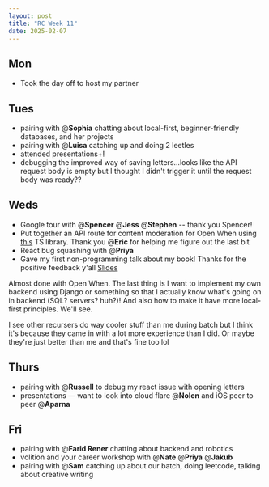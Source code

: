 ```yaml
---
layout: post
title: "RC Week 11"
date: 2025-02-07
---
```

## Mon

- Took the day off to host my partner

## Tues

- pairing with @**Sophia** chatting about local-first, beginner-friendly databases, and her projects
- pairing with @**Luisa** catching up and doing 2 leetles
- attended presentations+!
- debugging the improved way of saving letters...looks like the API request body is empty but I thought I didn't trigger it until the request body was ready??

## Weds

- Google tour with @**Spencer** @**Jess** @**Stephen** -- thank you Spencer!
- Put together an API route for content moderation for Open When using [this](https://github.com/utilityfueled/content-checker) TS library. Thank you @**Eric** for helping me figure out the last bit
- React bug squashing with @**Priya**
- Gave my first non-programming talk about my book! Thanks for the positive feedback y'all [Slides](https://docs.google.com/presentation/d/1EVIHsQKoI6B_B8JE1U9BMk63OoNnuCzcmWYfgNhoExc/edit?usp=sharing)

Almost done with Open When. The last thing is I want to implement my own backend using Django or something so that I actually know what's going on in backend (SQL? servers? huh?)! And also how to make it have more local-first principles. We'll see.

I see other recursers do way cooler stuff than me during batch but I think it's because they came in with a lot more experience than I did. Or maybe they're just better than me and that's fine too lol

## Thurs

- pairing with @**Russell** to debug my react issue with opening letters
- presentations — want to look into cloud flare @**Nolen**  and iOS peer to peer @**Aparna**

## Fri

- pairing with @**Farid Rener** chatting about backend and robotics
- volition and your career workshop with @**Nate**  @**Priya**  @**Jakub**
- pairing with @**Sam** catching up about our batch, doing leetcode, talking about creative writing
